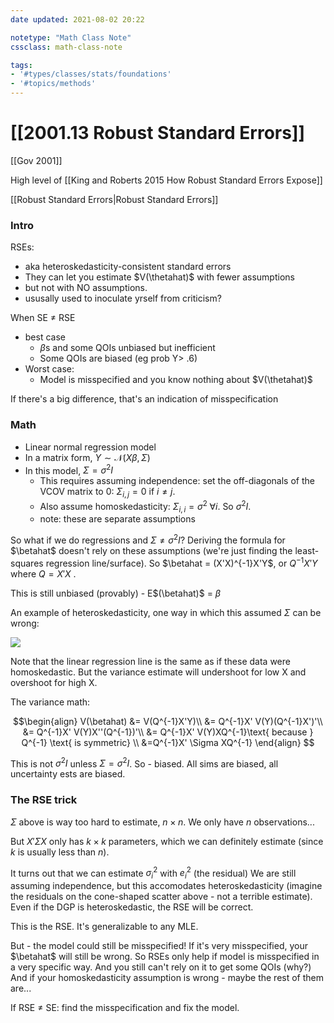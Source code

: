 ```yaml
---
date updated: 2021-08-02 20:22

notetype: "Math Class Note"
cssclass: math-class-note

tags: 
- '#types/classes/stats/foundations'
- '#topics/methods'
---
```


# [[2001.13  Robust Standard Errors]]
[[Gov 2001]]

High level of [[King and Roberts 2015 How Robust Standard Errors Expose]]

[[Robust Standard Errors|Robust Standard Errors]]

### Intro

RSEs:
- aka heteroskedasticity-consistent standard errors 
- They can let you  estimate $V(\thetahat)$ with fewer assumptions
- but not with NO assumptions. 
- ususally used to inoculate yrself from criticism?

When SE $\neq$ RSE
- best case
	- $\beta$s and some QOIs unbiased but inefficient
	- Some QOIs are biased (eg prob Y> .6)
- Worst case:
	- Model is misspecified and you know nothing about $V(\thetahat)$

If there's a big difference, that's an indication of misspecification


### Math
- Linear normal regression model
- In a matrix form, $Y \sim \mathcal{N}(X\beta, \Sigma)$
- In this model, $\Sigma = \sigma^2 I$ 
	- This requires assuming independence: set the off-diagonals of the VCOV matrix to 0: $\Sigma_{i,j} = 0$ if $i \neq j$.
	- Also assume homoskedasticity: $\Sigma_{i,i} = \sigma^2 \; \forall i$. So $\sigma^2 I$. 
	- note: these are separate assumptions

So what if we do regressions and $\Sigma \neq \sigma^2I$?
Deriving the formula for $\betahat$ doesn't rely on these assumptions (we're just finding the least-squares regression line/surface). So $\betahat = (X'X)^{-1}X'Y$, or $Q^{-1}X'Y$ where $Q = X'X$ . 

This is still unbiased (provably) - E$(\betahat)$ = $\beta$

An example of heteroskedasticity, one way in which this assumed $\Sigma$ can be wrong:

![](https://upload.wikimedia.org/wikipedia/commons/thumb/a/a5/Heteroscedasticity.png/300px-Heteroscedasticity.png) 

Note that the linear regression line is the same as if these data were homoskedastic. But the variance estimate will undershoot for low X and overshoot for high X. 

The variance math:

$$\begin{align}
V(\betahat) &= V(Q^{-1}X'Y)\\
&= Q^{-1}X' V(Y)(Q^{-1}X')'\\
&= Q^{-1}X' V(Y)X''(Q^{-1})'\\
&= Q^{-1}X' V(Y)XQ^{-1}\text{ because } Q^{-1} \text{ is symmetric} \\
&=Q^{-1}X' \Sigma XQ^{-1}
\end{align}
$$

This is not $\sigma^2I$ unless $\Sigma = \sigma^2 I$. So  - biased. All sims are biased, all uncertainty ests are biased. 

### The RSE trick

$\Sigma$ above is way too hard to estimate, $n \times n$. We only have $n$ observations... 

But $X'\Sigma X$ only has $k \times k$ parameters, which we can definitely estimate (since $k$ is usually less than $n$).

It turns out that we can estimate $\sigma^2_i$ with $e^2_i$ (the residual)
We are still assuming independence, but this accomodates heteroskedasticity (imagine the residuals on the cone-shaped scatter above - not a terrible estimate). Even if the DGP is heteroskedastic, the RSE will be correct. 

This is the RSE. It's generalizable to any MLE. 

But - the model could still be misspecified! If it's very misspecified, your $\betahat$ will still be wrong. So RSEs only help if model is misspecified in a very specific way. And you still can't rely on it to get some QOIs (why?) And if your homoskedasticity assumption is wrong - maybe the rest of them are...

If RSE $\neq$ SE: find the misspecification and fix the model. 


